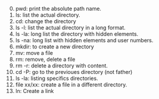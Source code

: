 0. pwd: print the absolute path name.
1. ls: list the actual directory.
2. cd: change the directory
3. ls -l: list the actual directory in a long format.
4. ls -la: long list the directory with hidden elements.
5. ls -na: long list with hidden elements and user numbers.
6. mkdir: to create a new directory
7. mv: move a file
8. rm: remove, delete a file
9. rm -r: delete a directory with content.
10. cd -P: go to the previoues directory (not father)
11. ls -la: listing specifics directories.
12. file xx/xx: create a file in a different directory.
13. ln: Create a link
